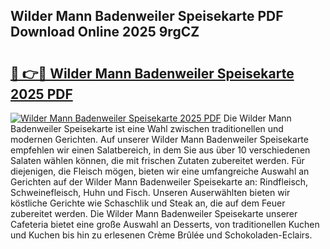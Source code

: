 ## Wilder Mann Badenweiler Speisekarte PDF Download Online 2025 9rgCZ

# <h2><a href="http://gcckef.nevu.top/?p=Wilder+Mann+Badenweiler+Speisekarte">🔗 👉🔴 Wilder Mann Badenweiler Speisekarte 2025 PDF</a></h2>

[![Wilder Mann Badenweiler Speisekarte 2025 PDF](https://i.imgur.com/dBaPXMq.png)](http://gcckef.nevu.top/?p=Wilder+Mann+Badenweiler+Speisekarte)
Die Wilder Mann Badenweiler Speisekarte ist eine Wahl zwischen traditionellen und modernen Gerichten. Auf unserer Wilder Mann Badenweiler Speisekarte empfehlen wir einen Salatbereich, in dem Sie aus über 10 verschiedenen Salaten wählen können, die mit frischen Zutaten zubereitet werden. Für diejenigen, die Fleisch mögen, bieten wir eine umfangreiche Auswahl an Gerichten auf der Wilder Mann Badenweiler Speisekarte an: Rindfleisch, Schweinefleisch, Huhn und Fisch. Unseren Auserwählten bieten wir köstliche Gerichte wie Schaschlik und Steak an, die auf dem Feuer zubereitet werden. Die Wilder Mann Badenweiler Speisekarte unserer Cafeteria bietet eine große Auswahl an Desserts, von traditionellen Kuchen und Kuchen bis hin zu erlesenen Crème Brûlée und Schokoladen-Eclairs.
